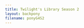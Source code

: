 ```yaml
---
title: Twilight's Library Season 2
layout: backpony
filename: ponyG4S2
---
```


<!-- <script type="text/javascript" src="https://raw.githubusercontent.com/linbei9487/linbei9487.github.io/main/src/js/auto.js" crossorigin="anonymous"></script> -->

<script src="/src/js/auto.js" ></script>